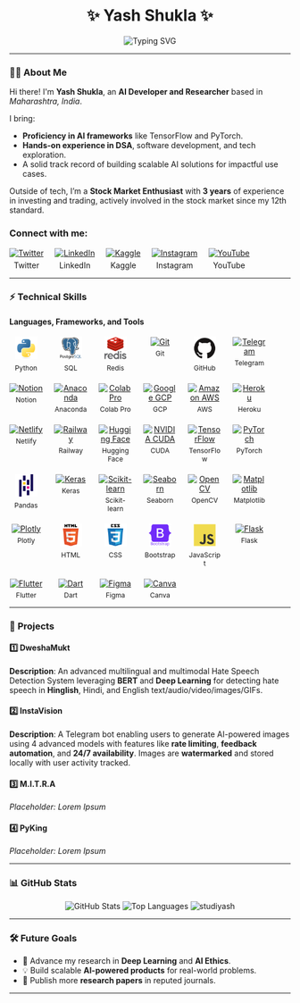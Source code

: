 <h1 align="center">✨ Yash Shukla ✨</h1>

<p align="center">
    <img src="https://readme-typing-svg.herokuapp.com?font=Fira+Code&size=24&duration=3000&pause=1000&color=00FFFF&center=true&width=600&lines=AI+Developer+and+Researcher;Creating+Solutions+for+a+Smarter+Tomorrow" alt="Typing SVG">
</p>

---

### 👨‍💻 **About Me**
Hi there! I'm **Yash Shukla**, an **AI Developer and Researcher** based in *Maharashtra, India*.   

I bring:
- **Proficiency in AI frameworks** like TensorFlow and PyTorch.
- **Hands-on experience in DSA**, software development, and tech exploration.
- A solid track record of building scalable AI solutions for impactful use cases.

Outside of tech, I’m a **Stock Market Enthusiast** with **3 years** of experience in investing and trading, actively involved in the stock market since my 12th standard.

<h3 align="left">Connect with me:</h3>
<div align="left" style="display: flex; gap: 20px; flex-wrap: wrap;">
    <div style="text-align: center;">
        <a href="https://twitter.com/studi4848" target="blank">
            <img src="https://raw.githubusercontent.com/rahuldkjain/github-profile-readme-generator/master/src/images/icons/Social/twitter.svg" alt="Twitter" height="40" width="40" />
        </a>
        <p style="margin: 5px 0 0; font-size: 14px;">Twitter</p>
    </div>
    <div style="text-align: center;">
        <a href="https://linkedin.com/in/yash-shukla-2024aiguy/" target="blank">
            <img src="https://raw.githubusercontent.com/rahuldkjain/github-profile-readme-generator/master/src/images/icons/Social/linked-in-alt.svg" alt="LinkedIn" height="40" width="40" />
        </a>
        <p style="margin: 5px 0 0; font-size: 14px;">LinkedIn</p>
    </div>
    <div style="text-align: center;">
        <a href="https://www.kaggle.com/studiyash" target="blank">
            <img src="https://raw.githubusercontent.com/rahuldkjain/github-profile-readme-generator/master/src/images/icons/Social/kaggle.svg" alt="Kaggle" height="40" width="40" />
        </a>
        <p style="margin: 5px 0 0; font-size: 14px;">Kaggle</p>
    </div>
    <div style="text-align: center;">
        <a href="https://www.instagram.com/studiyash/" target="blank">
            <img src="https://raw.githubusercontent.com/rahuldkjain/github-profile-readme-generator/master/src/images/icons/Social/instagram.svg" alt="Instagram" height="40" width="40" />
        </a>
        <p style="margin: 5px 0 0; font-size: 14px;">Instagram</p>
    </div>
    <div style="text-align: center;">
        <a href="https://www.youtube.com/@yashshukla3996" target="blank">
            <img src="https://raw.githubusercontent.com/rahuldkjain/github-profile-readme-generator/master/src/images/icons/Social/youtube.svg" alt="YouTube" height="40" width="40" />
        </a>
        <p style="margin: 5px 0 0; font-size: 14px;">YouTube</p>
    </div>
</div>


---

<h3 align="left">⚡ Technical Skills</h3>
<h4 align="left">Languages, Frameworks, and Tools</h4>
<div style="display: flex; flex-wrap: wrap; gap: 20px; justify-content: flex-start;">
    <!-- Python -->
    <div style="text-align: center; width: 60px;">
        <a href="https://www.python.org" target="_blank" rel="noreferrer">
            <img src="https://raw.githubusercontent.com/devicons/devicon/master/icons/python/python-original.svg" alt="Python" width="40" height="40" />
        </a>
        <p style="margin: 5px 0 0; font-size: 12px;">Python</p>
    </div>
    <!-- SQL -->
    <div style="text-align: center; width: 60px;">
        <a href="https://www.postgresql.org" target="_blank" rel="noreferrer">
            <img src="https://raw.githubusercontent.com/devicons/devicon/master/icons/postgresql/postgresql-original-wordmark.svg" alt="SQL" width="40" height="40" />
        </a>
        <p style="margin: 5px 0 0; font-size: 12px;">SQL</p>
    </div>
    <!-- Redis -->
    <div style="text-align: center; width: 60px;">
        <a href="https://redis.io" target="_blank" rel="noreferrer">
            <img src="https://raw.githubusercontent.com/devicons/devicon/master/icons/redis/redis-original-wordmark.svg" alt="Redis" width="40" height="40" />
        </a>
        <p style="margin: 5px 0 0; font-size: 12px;">Redis</p>
    </div>
    <!-- Git -->
    <div style="text-align: center; width: 60px;">
        <a href="https://git-scm.com/" target="_blank" rel="noreferrer">
            <img src="https://www.vectorlogo.zone/logos/git-scm/git-scm-icon.svg" alt="Git" width="40" height="40" />
        </a>
        <p style="margin: 5px 0 0; font-size: 12px;">Git</p>
    </div>
    <!-- GitHub -->
    <div style="text-align: center; width: 60px;">
        <a href="https://github.com" target="_blank" rel="noreferrer">
            <img src="https://raw.githubusercontent.com/devicons/devicon/master/icons/github/github-original.svg" alt="GitHub" width="40" height="40" />
        </a>
        <p style="margin: 5px 0 0; font-size: 12px;">GitHub</p>
    </div>
    <!-- GitHub -->
    <div style="text-align: center; width: 60px;">
        <a href="https://telegram.org/" target="_blank" rel="noreferrer">
            <img src="https://www.vectorlogo.zone/logos/telegram/telegram-icon.svg" alt="Telegram" width="40" height="40" />
        </a>
        <p style="margin: 5px 0 0; font-size: 12px;">Telegram</p>
    </div>
    <!-- Notion -->
    <div style="text-align: center; width: 60px;">
        <a href="https://www.notion.so" target="_blank" rel="noreferrer">
            <img src="https://upload.wikimedia.org/wikipedia/commons/4/45/Notion_app_logo.png" alt="Notion" width="40" height="40" />
        </a>
        <p style="margin: 5px 0 0; font-size: 12px;">Notion</p>
    </div>
    <!-- Anaconda -->
    <div style="text-align: center; width: 60px;">
        <a href="https://www.anaconda.com" target="_blank" rel="noreferrer">
            <img src="https://www.vectorlogo.zone/logos/anaconda/anaconda-icon.svg" alt="Anaconda" width="40" height="40" />
        </a>
        <p style="margin: 5px 0 0; font-size: 12px;">Anaconda</p>
    </div>
    <!-- Colab Pro -->
    <div style="text-align: center; width: 60px;">
        <a href="https://colab.research.google.com" target="_blank" rel="noreferrer">
            <img src="https://www.vectorlogo.zone/logos/google_colab/google_colab-icon.svg" alt="Colab Pro" width="40" height="40" />
        </a>
        <p style="margin: 5px 0 0; font-size: 12px;">Colab Pro</p>
    </div>
    <!-- Google GCP -->
    <div style="text-align: center; width: 60px;">
        <a href="https://cloud.google.com" target="_blank" rel="noreferrer">
            <img src="https://www.vectorlogo.zone/logos/google_cloud/google_cloud-icon.svg" alt="Google GCP" width="40" height="40" />
        </a>
        <p style="margin: 5px 0 0; font-size: 12px;">GCP</p>
    </div>
    <!-- Microsoft Azure -->
    <div style="text-align: center; width: 60px;">
        <a href="https://aws.amazon.com/" target="_blank" rel="noreferrer">
        <img src="https://www.vectorlogo.zone/logos/amazon_aws/amazon_aws-icon.svg" alt="Amazon AWS" width="40" height="40" />
        </a>
        <p style="margin: 5px 0 0; font-size: 12px;">AWS</p>
    </div>
    <!-- Heroku -->
    <div style="text-align: center; width: 60px;">
        <a href="https://www.heroku.com" target="_blank" rel="noreferrer">
            <img src="https://www.vectorlogo.zone/logos/heroku/heroku-icon.svg" alt="Heroku" width="40" height="40" />
        </a>
        <p style="margin: 5px 0 0; font-size: 12px;">Heroku</p>
    </div>
    <!-- Netlify -->
    <div style="text-align: center; width: 60px;">
        <a href="https://www.netlify.com" target="_blank" rel="noreferrer">
            <img src="https://www.vectorlogo.zone/logos/netlify/netlify-icon.svg" alt="Netlify" width="40" height="40" />
        </a>
        <p style="margin: 5px 0 0; font-size: 12px;">Netlify</p>
    </div>
    <!-- Railway.app -->
    <div style="text-align: center; width: 60px;">
        <a href="https://railway.app" target="_blank" rel="noreferrer">
            <img src="https://railway.app/brand/logo-light.png" alt="Railway" width="40" height="40" />
        </a>
        <p style="margin: 5px 0 0; font-size: 12px;">Railway</p>
    </div>
    <!-- Hugging Face -->
    <div style="text-align: center; width: 60px;">
        <a href="https://huggingface.co" target="_blank" rel="noreferrer">
            <img src="https://huggingface.co/front/assets/huggingface_logo.svg" alt="Hugging Face" width="40" height="40" />
        </a>
        <p style="margin: 5px 0 0; font-size: 12px;">Hugging Face</p>
    </div>
    <!-- NVIDIA CUDA -->
    <div style="text-align: center; width: 60px;">
        <a href="https://developer.nvidia.com/cuda-zone" target="_blank" rel="noreferrer">
            <img src="https://www.vectorlogo.zone/logos/nvidia/nvidia-icon.svg" alt="NVIDIA CUDA" width="40" height="40" />
        </a>
        <p style="margin: 5px 0 0; font-size: 12px;">CUDA</p>
    </div>
    <!-- TensorFlow -->
    <div style="text-align: center; width: 60px;">
        <a href="https://www.tensorflow.org" target="_blank" rel="noreferrer">
            <img src="https://www.vectorlogo.zone/logos/tensorflow/tensorflow-icon.svg" alt="TensorFlow" width="40" height="40" />
        </a>
        <p style="margin: 5px 0 0; font-size: 12px;">TensorFlow</p>
    </div>
    <!-- PyTorch -->
    <div style="text-align: center; width: 60px;">
        <a href="https://pytorch.org" target="_blank" rel="noreferrer">
            <img src="https://www.vectorlogo.zone/logos/pytorch/pytorch-icon.svg" alt="PyTorch" width="40" height="40" />
        </a>
        <p style="margin: 5px 0 0; font-size: 12px;">PyTorch</p>
    </div>
    <!-- Pandas -->
    <div style="text-align: center; width: 60px;">
        <a href="https://pandas.pydata.org" target="_blank" rel="noreferrer">
            <img src="https://raw.githubusercontent.com/devicons/devicon/master/icons/pandas/pandas-original.svg" alt="Pandas" width="40" height="40" />
        </a>
        <p style="margin: 5px 0 0; font-size: 12px;">Pandas</p>
    </div>
    <!-- Keras -->
    <div style="text-align: center; width: 60px;">
        <a href="https://keras.io" target="_blank" rel="noreferrer">
            <img src="https://www.vectorlogo.zone/logos/kerasio/kerasio-icon.svg" alt="Keras" width="40" height="40" />
        </a>
        <p style="margin: 5px 0 0; font-size: 12px;">Keras</p>
    </div>
    <!-- Scikit-learn -->
    <div style="text-align: center; width: 60px;">
        <a href="https://scikit-learn.org" target="_blank" rel="noreferrer">
            <img src="https://upload.wikimedia.org/wikipedia/commons/0/05/Scikit_learn_logo_small.svg" alt="Scikit-learn" width="40" height="40" />
        </a>
        <p style="margin: 5px 0 0; font-size: 12px;">Scikit-learn</p>
    </div>
    <!-- Seaborn -->
    <div style="text-align: center; width: 60px;">
        <a href="https://seaborn.pydata.org" target="_blank" rel="noreferrer">
            <img src="https://seaborn.pydata.org/_images/logo-mark-lightbg.svg" alt="Seaborn" width="40" height="40" />
        </a>
        <p style="margin: 5px 0 0; font-size: 12px;">Seaborn</p>
    </div>
    <!-- OpenCV -->
    <div style="text-align: center; width: 60px;">
        <a href="https://opencv.org" target="_blank" rel="noreferrer">
            <img src="https://www.vectorlogo.zone/logos/opencv/opencv-icon.svg" alt="OpenCV" width="40" height="40" />
        </a>
        <p style="margin: 5px 0 0; font-size: 12px;">OpenCV</p>
    </div>
    <!-- Matplotlib -->
    <div style="text-align: center; width: 60px;">
        <a href="https://matplotlib.org" target="_blank" rel="noreferrer">
            <img src="https://upload.wikimedia.org/wikipedia/commons/8/84/Matplotlib_icon.svg" alt="Matplotlib" width="40" height="40" />
        </a>
        <p style="margin: 5px 0 0; font-size: 12px;">Matplotlib</p>
    </div>
    <!-- Plotly -->
    <div style="text-align: center; width: 60px;">
        <a href="https://plotly.com" target="_blank" rel="noreferrer">
            <img src="https://images.plot.ly/logo/new-branding/plotly-logomark.png" alt="Plotly" width="40" height="40" />
        </a>
        <p style="margin: 5px 0 0; font-size: 12px;">Plotly</p>
    </div>
    <!-- HTML -->
    <div style="text-align: center; width: 60px;">
        <a href="https://www.w3.org/html/" target="_blank" rel="noreferrer">
            <img src="https://raw.githubusercontent.com/devicons/devicon/master/icons/html5/html5-original-wordmark.svg" alt="HTML" width="40" height="40" />
        </a>
        <p style="margin: 5px 0 0; font-size: 12px;">HTML</p>
    </div>
    <!-- CSS -->
    <div style="text-align: center; width: 60px;">
        <a href="https://www.w3schools.com/css/" target="_blank" rel="noreferrer">
            <img src="https://raw.githubusercontent.com/devicons/devicon/master/icons/css3/css3-original-wordmark.svg" alt="CSS" width="40" height="40" />
        </a>
        <p style="margin: 5px 0 0; font-size: 12px;">CSS</p>
    </div>
    <!-- Bootstrap -->
    <div style="text-align: center; width: 60px;">
        <a href="https://getbootstrap.com" target="_blank" rel="noreferrer">
            <img src="https://raw.githubusercontent.com/devicons/devicon/master/icons/bootstrap/bootstrap-plain-wordmark.svg" alt="Bootstrap" width="40" height="40" />
        </a>
        <p style="margin: 5px 0 0; font-size: 12px;">Bootstrap</p>
    </div>
    <!-- JavaScript -->
    <div style="text-align: center; width: 60px;">
        <a href="https://developer.mozilla.org/en-US/docs/Web/JavaScript" target="_blank" rel="noreferrer">
            <img src="https://raw.githubusercontent.com/devicons/devicon/master/icons/javascript/javascript-original.svg" alt="JavaScript" width="40" height="40" />
        </a>
        <p style="margin: 5px 0 0; font-size: 12px;">JavaScript</p>
    </div>
    <!-- Flask -->
    <div style="text-align: center; width: 60px;">
        <a href="https://flask.palletsprojects.com/" target="_blank" rel="noreferrer">
            <img src="https://www.vectorlogo.zone/logos/pocoo_flask/pocoo_flask-icon.svg" alt="Flask" width="40" height="40" />
        </a>
        <p style="margin: 5px 0 0; font-size: 12px;">Flask</p>
    </div>
    <!-- Flutter -->
    <div style="text-align: center; width: 60px;">
        <a href="https://flutter.dev" target="_blank" rel="noreferrer">
            <img src="https://www.vectorlogo.zone/logos/flutterio/flutterio-icon.svg" alt="Flutter" width="40" height="40" />
        </a>
        <p style="margin: 5px 0 0; font-size: 12px;">Flutter</p>
    </div>
    <!-- Dart -->
    <div style="text-align: center; width: 60px;">
        <a href="https://dart.dev" target="_blank" rel="noreferrer">
            <img src="https://www.vectorlogo.zone/logos/dartlang/dartlang-icon.svg" alt="Dart" width="40" height="40" />
        </a>
        <p style="margin: 5px 0 0; font-size: 12px;">Dart</p>
    </div>
    <!-- Figma -->
    <div style="text-align: center; width: 60px;">
        <a href="https://www.figma.com" target="_blank" rel="noreferrer">
            <img src="https://www.vectorlogo.zone/logos/figma/figma-icon.svg" alt="Figma" width="40" height="40" />
        </a>
        <p style="margin: 5px 0 0; font-size: 12px;">Figma</p>
    </div>
    <!-- Canva -->
    <div style="text-align: center; width: 60px;">
        <a href="https://www.canva.com" target="_blank" rel="noreferrer">
            <img src="https://www.vectorlogo.zone/logos/canva/canva-icon.svg" alt="Canva" width="40" height="40" />
        </a>
        <p style="margin: 5px 0 0; font-size: 12px;">Canva</p>
    </div>
</div>


---

### 🚀 **Projects**
#### 1️⃣ **DweshaMukt**
**Description**: An advanced multilingual and multimodal Hate Speech Detection System leveraging **BERT** and **Deep Learning** for detecting hate speech in **Hinglish**, Hindi, and English text/audio/video/images/GIFs.

#### 2️⃣ **InstaVision**
**Description**: A Telegram bot enabling users to generate AI-powered images using 4 advanced models with features like **rate limiting**, **feedback automation**, and **24/7 availability**. Images are **watermarked** and stored locally with user activity tracked.

#### 3️⃣ **M.I.T.R.A**
*Placeholder: Lorem Ipsum*

#### 4️⃣ **PyKing**
*Placeholder: Lorem Ipsum*

---

### 📊 **GitHub Stats**
<p align="center">
    <img src="https://github-readme-stats-seven-alpha-13.vercel.app/api?username=StudiYash&show_icons=true&theme=radical&cache_seconds=86400" alt="GitHub Stats">
    <img src="https://github-readme-stats-seven-alpha-13.vercel.app/api/top-langs/?username=StudiYash&layout=compact&theme=radical&cache_seconds=86400" alt="Top Languages">
    <img src="https://github-readme-streak-stats.herokuapp.com/?user=studiyash&theme=radical&token=YOUR_PERSONAL_ACCESS_TOKEN" alt="studiyash" />
</p>

---

### 🛠️ **Future Goals**
- 🌟 Advance my research in **Deep Learning** and **AI Ethics**.
- 💡 Build scalable **AI-powered products** for real-world problems.
- 📜 Publish more **research papers** in reputed journals.

---
